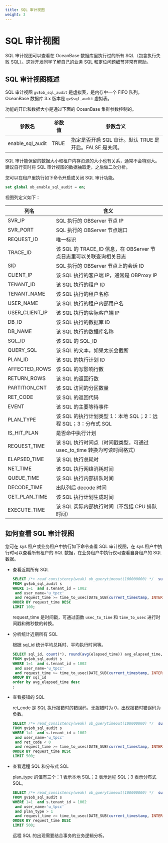 ```yaml
---
title: SQL 审计视图
weight: 3
---
```

# **SQL 审计视图**
<!-- 格式已修改，但是内容仍需补充优化 -->
SQL 审计视图可以查看在 OceanBase 数据库里执行过的所有 SQL（包含执行失败 SQL）。这对开发同学了解自己的业务 SQL 和定位问题细节非常有帮助。

## **SQL 审计视图概述**

SQL 审计视图 `gv$ob_sql_audit` 是虚拟表，是内存中一个 FIFO 队列。OceanBase 数据库 3.x 版本是 `gv$sql_audit` 虚拟表。

功能的开启和数据大小是通过下面的 OceanBase 集群参数控制的。
<!-- 只有这一个参数控制么 -->
| 参数名 | 参数值 | 参数含义 |
| --- | --- | --- |
| enable_sql_audit | TRUE | 指定是否开启 SQL 审计。默认 TRUE 是开启。FALSE 是关闭。 |

SQL 审计能保留的数据大小和租户内存资源的大小也有关系，通常不会特别大。建议自行实时将 SQL 审计视图的数据抽取走，之后做二次分析。

您可以在租户里执行如下命令开启或关闭 SQL 审计功能。

```sql
set global ob_enable_sql_audit = on;
```
<!-- 这个视图介绍放到这里不合适 -->
视图列定义如下：

| 列名 | 含义 |
| --- | --- |
| SVR_IP | SQL 执行的 OBServer 节点 IP |
| SVR_PORT | SQL 执行的 OBServer 节点端口 |
| REQUEST_ID | 唯一标识 |
| TRACE_ID | 该 SQL 的 TRACE_ID 信息，在 OBServer 节点日志里可以关联查询相关日志 |
| SID | SQL 执行的 OBServer 节点上的会话 ID |
| CLIENT_IP | 该 SQL 执行的客户端 IP，通常是 OBProxy IP |
| TENANT_ID | 该 SQL 执行的租户 ID |
| TENANT_NAME | 该 SQL 执行的租户名称 |
| USER_NAME | 该 SQL 执行的租户内部用户名 |
| USER_CLIENT_IP | 该 SQL 执行的实际客户端 IP |
| DB_ID | 该 SQL 执行的数据库 ID |
| DB_NAME | 该 SQL 执行的数据库名称 |
| SQL_ID | 该 SQL 的 SQL_ID |
| QUERY_SQL | 该 SQL 的文本，如果太长会截断 |
| PLAN_ID | 该 SQL 的执行计划 ID |
| AFFECTED_ROWS | 该 SQL 的写影响行数 |
| RETURN_ROWS | 该 SQL 的返回行数 |
| PARTITION_CNT | 该 SQL 访问的分区数量 |
| RET_CODE | 该 SQL 的返回代码 |
| EVENT | 该 SQL 的主要等待事件 |
| PLAN_TYPE | 该 SQL 的执行计划类型 1：本地 SQL；2：远程 SQL；3：分布式 SQL |
| IS_HIT_PLAN | 是否命中执行计划 |
| REQUEST_TIME | 该 SQL 执行时间点（时间戳类型，可通过 usec_to_time 转换为可读时间格式） |
| ELAPSED_TIME | 该 SQL 执行总耗时 |
| NET_TIME | 该 SQL 执行网络消耗时间 |
| QUEUE_TIME | 该 SQL 执行内部排队时间 |
| DECODE_TIME | 出队列后 decode 时间 |
| GET_PLAN_TIME | 该 SQL 执行计划生成时间 |
| EXECUTE_TIME | 该 SQL 实际内部执行时间（不包括 CPU 排队时间） |

## **如何查看 SQL 审计视图**

您可在 sys 租户或业务租户中执行如下命令查看 SQL 审计视图，在 sys 租户中执行时可以查看所有租户的 SQL 数据，在业务租户中执行仅可查看自身租户的 SQL 数据。

- 查看近期所有 SQL

  ```sql
  SELECT /*+ read_consistency(weak) ob_querytimeout(100000000) */  substr(usec_to_time(request_time),1,19) request_time_, s.svr_ip, s.client_Ip, s.sid,s.tenant_id, s.tenant_name, s.user_name, s.db_name, s.query_sql, s.affected_rows, s.return_rows, s.ret_code, s.event, s.elapsed_time, s.queue_time, s.execute_time, round(s.request_memory_used/1024/1024/1024,2) req_mem_mb, plan_type, is_executor_rpc, is_inner_sql, trace_id 
  FROM gv$ob_sql_audit s
  WHERE 1=1  and s.tenant_id = 1002
   and user_name='u_tpcc' 
   and request_time >= time_to_usec(DATE_SUB(current_timestamp, INTERVAL 30 MINUTE) )
  ORDER BY request_time DESC
  LIMIT 100;
  ```

  request_time 是时间戳，可通过函数 `usec_to_time` 和 `time_to_usec` 进行时间戳和微秒数的转换。

- 分析统计近期所有 SQL
  
  根据 sql_id 统计平均总耗时、平均执行时间等。

  ```sql
  SELECT sql_id, count(*), round(avg(elapsed_time)) avg_elapsed_time, round(avg(execute_time)) avg_exec_time
  FROM gv$ob_sql_audit s
  WHERE 1=1  and s.tenant_id = 1002
   and user_name='u_tpcc' 
   and request_time >= time_to_usec(DATE_SUB(current_timestamp, INTERVAL 30 MINUTE) )
  GROUP BY sql_id
  order by avg_elapsed_time desc 
  ;
  ```

- 查看报错的 SQL
  
  ret_code 是 SQL 执行报错时的错误码，无报错时为 0，出现报错时错误码为负数。

  ```sql
  SELECT /*+ read_consistency(weak) ob_querytimeout(100000000) */  substr(usec_to_time(request_time),1,19) request_time_, s.svr_ip, s.client_Ip, s.sid,s.tenant_id, s.tenant_name, s.user_name, s.db_name, s.sql_id,  s.query_sql, s.affected_rows, s.return_rows, s.ret_code, s.event, s.elapsed_time, s.queue_time, s.execute_time, round(s.request_memory_used/1024/1024/1024,2) req_mem_mb, plan_type, is_executor_rpc, is_inner_sql, trace_id 
  FROM gv$ob_sql_audit s
  WHERE 1=1  and s.tenant_id = 1002
   and user_name='u_tpcc' 
   and ret_code < 0
   and request_time >= time_to_usec(DATE_SUB(current_timestamp, INTERVAL 30 MINUTE) )
  ORDER BY request_time DESC
  LIMIT 500;
  ```

- 查看远程 SQL 和分布式 SQL
  
  plan_type 的值有三个：1 表示本地 SQL；2 表示远程 SQL；3 表示分布式 SQL。

  ```sql
  SELECT /*+ read_consistency(weak) ob_querytimeout(100000000) */  substr(usec_to_time(request_time),1,19) request_time_, s.svr_ip, s.client_Ip, s.sid,s.tenant_id, s.tenant_name, s.user_name, s.db_name, s.sql_id,  s.query_sql, s.affected_rows, s.return_rows, s.ret_code, s.event, s.elapsed_time, s.queue_time, s.execute_time, round(s.request_memory_used/1024/1024/1024,2) req_mem_mb, plan_type, is_executor_rpc, is_inner_sql, trace_id 
  FROM gv$ob_sql_audit s
  WHERE 1=1  and s.tenant_id = 1002
   and user_name='u_tpcc' 
   and plan_type > 1
   and request_time >= time_to_usec(DATE_SUB(current_timestamp, INTERVAL 30 MINUTE) )
  ORDER BY request_time DESC
  LIMIT 500;
  ```

  远程 SQL 的出现需要结合事务的业务逻辑分析。
